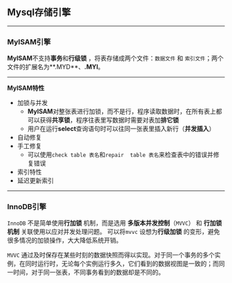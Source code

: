 ## Mysql存储引擎



---

### MyISAM引擎

**MyISAM**不支持**事务**和**行级锁** ，将表存储成两个文件：`数据文件` 和  `索引文件`；两个文件的扩展名为**.MYD**、**.MYI**。



---

**MyISAM特性**

+ 加锁与并发
  - **MyISAM**对整张表进行加锁，而不是行，程序读取数据时，在所有表上都可以获得**共享锁**，程序往表里写数据时需要对表加**排它锁**
  - 用户在运行**select**查询语句时可以往同一张表里插入新行（**并发插入**）
+ 自动修复
+ 手工修复
  + 可以使用`check table 表名`和`repair  table 表名`来检查表中的错误并修复错误
+ 索引特性
+ 延迟更新索引


---

### InnoDB引擎



`InnoDB` 不是简单使用**行加锁** 机制，而是选用 **多版本并发控制**（`MVVC`） 和 **行加锁机制** 关联使用以应对并发处理问题。 可以将`mvvc` 设想为**行级加锁** 的变形，避免很多情况的加锁操作，大大降低系统开销。



`MVVC` 通过及时保存在某些时刻的数据快照而得以实现。对于同一个事务的多个实例，在同时运行时，无论每个实例运行多久，它们看到的数据视图是一致的；而同一时间，对于同一张表，不同事务看到的数据却是不同的。



